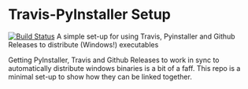 # Travis-PyInstaller Setup
[![Build Status](https://travis-ci.org/asongtoruin/travis-pyinstaller-setup.svg?branch=master)](https://travis-ci.org/asongtoruin/travis-pyinstaller-setup)
A simple set-up for using Travis, Pyinstaller and Github Releases to distribute
(Windows!) executables

Getting PyInstaller, Travis and Github Releases to work in sync to automatically
distribute windows binaries is a bit of a faff. This repo is a minimal set-up to
show how they can be linked together.
